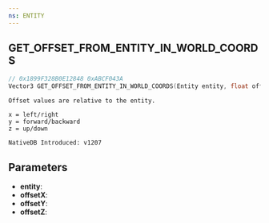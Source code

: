 ```yaml
---
ns: ENTITY
---
```

## GET_OFFSET_FROM_ENTITY_IN_WORLD_COORDS

```c
// 0x1899F328B0E12848 0xABCF043A
Vector3 GET_OFFSET_FROM_ENTITY_IN_WORLD_COORDS(Entity entity, float offsetX, float offsetY, float offsetZ);
```

```
Offset values are relative to the entity.

x = left/right
y = forward/backward
z = up/down

NativeDB Introduced: v1207
```

## Parameters
* **entity**:
* **offsetX**:
* **offsetY**:
* **offsetZ**:
